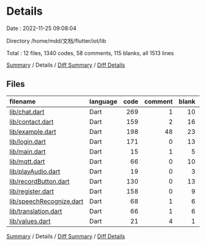 # Details

Date : 2022-11-25 09:08:04

Directory /home/mdd/文档/flutter/iot/lib

Total : 12 files,  1340 codes, 58 comments, 115 blanks, all 1513 lines

[Summary](results.md) / Details / [Diff Summary](diff.md) / [Diff Details](diff-details.md)

## Files
| filename | language | code | comment | blank | total |
| :--- | :--- | ---: | ---: | ---: | ---: |
| [lib/chat.dart](/lib/chat.dart) | Dart | 269 | 1 | 10 | 280 |
| [lib/contact.dart](/lib/contact.dart) | Dart | 159 | 2 | 16 | 177 |
| [lib/example.dart](/lib/example.dart) | Dart | 198 | 48 | 23 | 269 |
| [lib/login.dart](/lib/login.dart) | Dart | 171 | 0 | 13 | 184 |
| [lib/main.dart](/lib/main.dart) | Dart | 15 | 1 | 5 | 21 |
| [lib/mqtt.dart](/lib/mqtt.dart) | Dart | 66 | 0 | 10 | 76 |
| [lib/playAudio.dart](/lib/playAudio.dart) | Dart | 19 | 0 | 3 | 22 |
| [lib/recordButton.dart](/lib/recordButton.dart) | Dart | 130 | 0 | 13 | 143 |
| [lib/register.dart](/lib/register.dart) | Dart | 158 | 0 | 9 | 167 |
| [lib/speechRecognize.dart](/lib/speechRecognize.dart) | Dart | 68 | 1 | 6 | 75 |
| [lib/translation.dart](/lib/translation.dart) | Dart | 66 | 1 | 6 | 73 |
| [lib/values.dart](/lib/values.dart) | Dart | 21 | 4 | 1 | 26 |

[Summary](results.md) / Details / [Diff Summary](diff.md) / [Diff Details](diff-details.md)